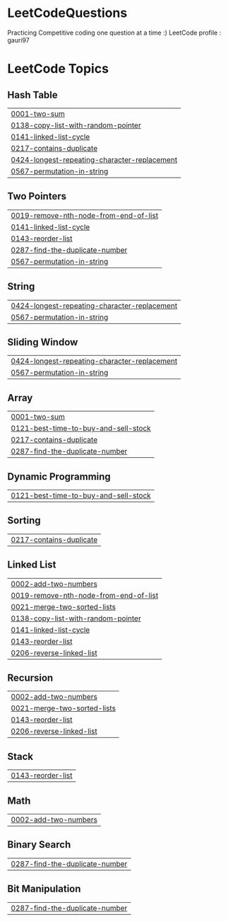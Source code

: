 # LeetCodeQuestions
Practicing Competitive coding one question at a time :)
LeetCode profile : gauri97 

<!---LeetCode Topics Start-->
# LeetCode Topics
## Hash Table
|  |
| ------- |
| [0001-two-sum](https://github.com/gauri-singh/LeetCodeQuestions/tree/master/0001-two-sum) |
| [0138-copy-list-with-random-pointer](https://github.com/gauri-singh/LeetCodeQuestions/tree/master/0138-copy-list-with-random-pointer) |
| [0141-linked-list-cycle](https://github.com/gauri-singh/LeetCodeQuestions/tree/master/0141-linked-list-cycle) |
| [0217-contains-duplicate](https://github.com/gauri-singh/LeetCodeQuestions/tree/master/0217-contains-duplicate) |
| [0424-longest-repeating-character-replacement](https://github.com/gauri-singh/LeetCodeQuestions/tree/master/0424-longest-repeating-character-replacement) |
| [0567-permutation-in-string](https://github.com/gauri-singh/LeetCodeQuestions/tree/master/0567-permutation-in-string) |
## Two Pointers
|  |
| ------- |
| [0019-remove-nth-node-from-end-of-list](https://github.com/gauri-singh/LeetCodeQuestions/tree/master/0019-remove-nth-node-from-end-of-list) |
| [0141-linked-list-cycle](https://github.com/gauri-singh/LeetCodeQuestions/tree/master/0141-linked-list-cycle) |
| [0143-reorder-list](https://github.com/gauri-singh/LeetCodeQuestions/tree/master/0143-reorder-list) |
| [0287-find-the-duplicate-number](https://github.com/gauri-singh/LeetCodeQuestions/tree/master/0287-find-the-duplicate-number) |
| [0567-permutation-in-string](https://github.com/gauri-singh/LeetCodeQuestions/tree/master/0567-permutation-in-string) |
## String
|  |
| ------- |
| [0424-longest-repeating-character-replacement](https://github.com/gauri-singh/LeetCodeQuestions/tree/master/0424-longest-repeating-character-replacement) |
| [0567-permutation-in-string](https://github.com/gauri-singh/LeetCodeQuestions/tree/master/0567-permutation-in-string) |
## Sliding Window
|  |
| ------- |
| [0424-longest-repeating-character-replacement](https://github.com/gauri-singh/LeetCodeQuestions/tree/master/0424-longest-repeating-character-replacement) |
| [0567-permutation-in-string](https://github.com/gauri-singh/LeetCodeQuestions/tree/master/0567-permutation-in-string) |
## Array
|  |
| ------- |
| [0001-two-sum](https://github.com/gauri-singh/LeetCodeQuestions/tree/master/0001-two-sum) |
| [0121-best-time-to-buy-and-sell-stock](https://github.com/gauri-singh/LeetCodeQuestions/tree/master/0121-best-time-to-buy-and-sell-stock) |
| [0217-contains-duplicate](https://github.com/gauri-singh/LeetCodeQuestions/tree/master/0217-contains-duplicate) |
| [0287-find-the-duplicate-number](https://github.com/gauri-singh/LeetCodeQuestions/tree/master/0287-find-the-duplicate-number) |
## Dynamic Programming
|  |
| ------- |
| [0121-best-time-to-buy-and-sell-stock](https://github.com/gauri-singh/LeetCodeQuestions/tree/master/0121-best-time-to-buy-and-sell-stock) |
## Sorting
|  |
| ------- |
| [0217-contains-duplicate](https://github.com/gauri-singh/LeetCodeQuestions/tree/master/0217-contains-duplicate) |
## Linked List
|  |
| ------- |
| [0002-add-two-numbers](https://github.com/gauri-singh/LeetCodeQuestions/tree/master/0002-add-two-numbers) |
| [0019-remove-nth-node-from-end-of-list](https://github.com/gauri-singh/LeetCodeQuestions/tree/master/0019-remove-nth-node-from-end-of-list) |
| [0021-merge-two-sorted-lists](https://github.com/gauri-singh/LeetCodeQuestions/tree/master/0021-merge-two-sorted-lists) |
| [0138-copy-list-with-random-pointer](https://github.com/gauri-singh/LeetCodeQuestions/tree/master/0138-copy-list-with-random-pointer) |
| [0141-linked-list-cycle](https://github.com/gauri-singh/LeetCodeQuestions/tree/master/0141-linked-list-cycle) |
| [0143-reorder-list](https://github.com/gauri-singh/LeetCodeQuestions/tree/master/0143-reorder-list) |
| [0206-reverse-linked-list](https://github.com/gauri-singh/LeetCodeQuestions/tree/master/0206-reverse-linked-list) |
## Recursion
|  |
| ------- |
| [0002-add-two-numbers](https://github.com/gauri-singh/LeetCodeQuestions/tree/master/0002-add-two-numbers) |
| [0021-merge-two-sorted-lists](https://github.com/gauri-singh/LeetCodeQuestions/tree/master/0021-merge-two-sorted-lists) |
| [0143-reorder-list](https://github.com/gauri-singh/LeetCodeQuestions/tree/master/0143-reorder-list) |
| [0206-reverse-linked-list](https://github.com/gauri-singh/LeetCodeQuestions/tree/master/0206-reverse-linked-list) |
## Stack
|  |
| ------- |
| [0143-reorder-list](https://github.com/gauri-singh/LeetCodeQuestions/tree/master/0143-reorder-list) |
## Math
|  |
| ------- |
| [0002-add-two-numbers](https://github.com/gauri-singh/LeetCodeQuestions/tree/master/0002-add-two-numbers) |
## Binary Search
|  |
| ------- |
| [0287-find-the-duplicate-number](https://github.com/gauri-singh/LeetCodeQuestions/tree/master/0287-find-the-duplicate-number) |
## Bit Manipulation
|  |
| ------- |
| [0287-find-the-duplicate-number](https://github.com/gauri-singh/LeetCodeQuestions/tree/master/0287-find-the-duplicate-number) |
<!---LeetCode Topics End-->